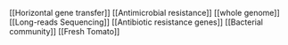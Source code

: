 [[Horizontal gene transfer]]
[[Antimicrobial resistance]]
[[whole genome]]
[[Long-reads Sequencing]]
[[Antibiotic resistance genes]]
[[Bacterial community]]
[[Fresh Tomato]]
